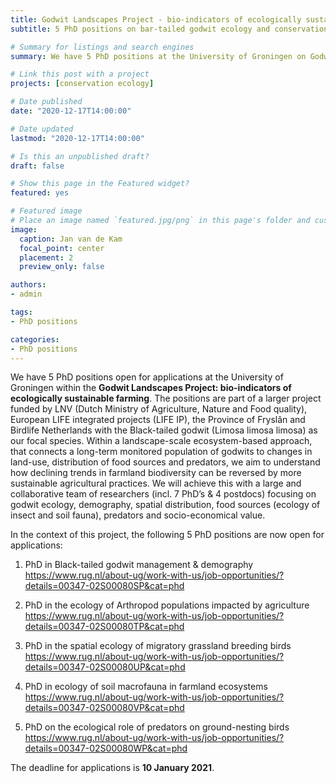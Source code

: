 ```yaml
---
title: Godwit Landscapes Project - bio-indicators of ecologically sustainable farming
subtitle: 5 PhD positions on bar-tailed godwit ecology and conservation.

# Summary for listings and search engines
summary: We have 5 PhD positions at the University of Groningen on Godwit Landscapes Project - bio-indicators of ecologically sustainable farming! Apply before January 10, 2021

# Link this post with a project
projects: [conservation ecology]

# Date published
date: "2020-12-17T14:00:00"

# Date updated
lastmod: "2020-12-17T14:00:00"

# Is this an unpublished draft?
draft: false

# Show this page in the Featured widget?
featured: yes

# Featured image
# Place an image named `featured.jpg/png` in this page's folder and customize its options here.
image:
  caption: Jan van de Kam
  focal_point: center
  placement: 2
  preview_only: false

authors:
- admin

tags:
- PhD positions

categories:
- PhD positions
---
```


We have 5 PhD positions open for applications at the University of Groningen within the __Godwit Landscapes Project: bio-indicators of ecologically sustainable farming__. The positions are part of a larger project funded by LNV (Dutch Ministry of Agriculture, Nature and Food quality), European LIFE integrated projects (LIFE IP), the Province of Fryslân and Birdlife Netherlands with the Black-tailed godwit (Limosa limosa limosa) as our focal species. Within a landscape-scale ecosystem-based approach, that connects a long-term monitored population of godwits to changes in land-use, distribution of food sources and predators, we aim to understand how declining trends in farmland biodiversity can be reversed by more sustainable agricultural practices. We will achieve this with a large and collaborative team of researchers (incl. 7 PhD’s & 4 postdocs) focusing on godwit ecology, demography, spatial distribution, food sources (ecology of insect and soil fauna), predators and socio-economical value.

In the context of this project, the following 5 PhD positions are now open for applications:

1. PhD in Black-tailed godwit management & demography https://www.rug.nl/about-ug/work-with-us/job-opportunities/?details=00347-02S00080SP&cat=phd

2. PhD in the ecology of Arthropod populations impacted by agriculture https://www.rug.nl/about-ug/work-with-us/job-opportunities/?details=00347-02S00080TP&cat=phd

3. PhD in the spatial ecology of migratory grassland breeding birds https://www.rug.nl/about-ug/work-with-us/job-opportunities/?details=00347-02S00080UP&cat=phd
4. PhD in ecology of soil macrofauna in farmland ecosystems https://www.rug.nl/about-ug/work-with-us/job-opportunities/?details=00347-02S00080VP&cat=phd

5. PhD on the ecological role of predators on ground-nesting birds https://www.rug.nl/about-ug/work-with-us/job-opportunities/?details=00347-02S00080WP&cat=phd

The deadline for applications is __10 January 2021__.
